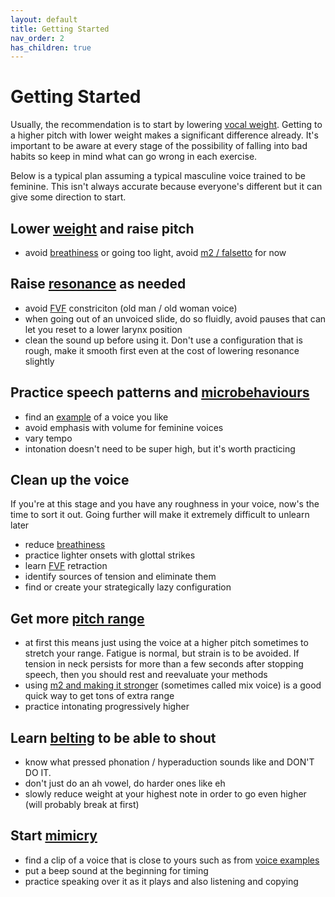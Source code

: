 ```yaml
---
layout: default
title: Getting Started
nav_order: 2
has_children: true
---
```


# Getting Started
Usually, the recommendation is to start by lowering [vocal weight](/wiki/pages/vocal-weight). Getting to a higher pitch with lower weight makes a significant difference already.
It's important to be aware at every stage of the possibility of falling into bad habits so keep in mind what can go wrong in each exercise.

Below is a typical plan assuming a typical masculine voice trained to be feminine. This isn't always accurate because everyone's different but it can give some direction to start.

## Lower [weight](/wiki/pages/vocal-weight) and raise pitch
- avoid [breathiness](/wiki/pages/clarity/breathiness) or going too light, avoid [m2 / falsetto](/wiki/pages/other-resources/mechanisms) for now

## Raise [resonance](/wiki/pages/resonance) as needed
- avoid [FVF](/wiki/pages/clarity/FVF) constriciton (old man / old woman voice)
- when going out of an unvoiced slide, do so fluidly, avoid pauses that can let you reset to a lower larynx position
- clean the sound up before using it. Don't use a configuration that is rough, make it smooth first even at the cost of lowering resonance slightly

## Practice speech patterns and [microbehaviours](/wiki/pages/microbehaviours)
- find an [example](/wiki/pages/voice-examples) of a voice you like
- avoid emphasis with volume for feminine voices
- vary tempo
- intonation doesn't need to be super high, but it's worth practicing

## Clean up the voice
If you're at this stage and you have any roughness in your voice, now's the time to sort it out. Going further will make it extremely difficult to unlearn later

- reduce [breathiness](/wiki/pages/clarity/breathiness)
- practice lighter onsets with glottal strikes
- learn [FVF](/wiki/pages/clarity/FVF) retraction
- identify sources of tension and eliminate them
- find or create your strategically lazy configuration

## Get more [pitch range](/wiki/pages/pitch-range)
- at first this means just using the voice at a higher pitch sometimes to stretch your range. Fatigue is normal, but strain is to be avoided. If tension in neck persists for more than a few seconds after stopping speech, then you should rest and reevaluate your methods
- using [m2 and making it stronger](/wiki/pages/pitch-range/strong-m2) (sometimes called mix voice) is a good quick way to get tons of extra range
- practice intonating progressively higher

## Learn [belting](/wiki/pages/pitch-range/belting) to be able to shout
- know what pressed phonation / hyperaduction sounds like and DON'T DO IT.
- don't just do an ah vowel, do harder ones like eh
- slowly reduce weight at your highest note in order to go even higher (will probably break at first)

## Start [mimicry](/wiki/pages/microbehaviours/mimicry)
- find a clip of a voice that is close to yours such as from [voice examples](/wiki/pages/voice-examples)
- put a beep sound at the beginning for timing
- practice speaking over it as it plays and also listening and copying
